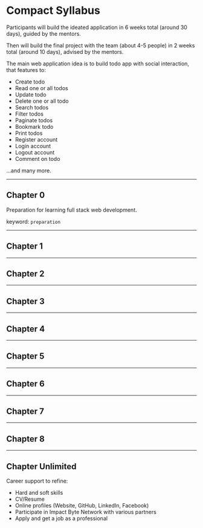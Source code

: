 # Compact Syllabus

Participants will build the ideated application in 6 weeks total (around 30 days), guided by the mentors.

Then will build the final project with the team (about 4-5 people) in 2 weeks total (around 10 days), advised by the mentors.

The main web application idea is to build todo app with social interaction, that features to:

- Create todo
- Read one or all todos
- Update todo
- Delete one or all todo
- Search todos
- Filter todos
- Paginate todos
- Bookmark todo
- Print todos
- Register account
- Login account
- Logout account
- Comment on todo

...and many more.

--------------------------------------------------------------------------------

## Chapter 0

Preparation for learning full stack web development.

keyword: `preparation`

--------------------------------------------------------------------------------

## Chapter 1


--------------------------------------------------------------------------------

## Chapter 2


--------------------------------------------------------------------------------

## Chapter 3


--------------------------------------------------------------------------------

## Chapter 4


--------------------------------------------------------------------------------

## Chapter 5


--------------------------------------------------------------------------------

## Chapter 6



--------------------------------------------------------------------------------

## Chapter 7


--------------------------------------------------------------------------------

## Chapter 8


--------------------------------------------------------------------------------

## Chapter Unlimited

Career support to refine:

- Hard and soft skills
- CV/Resume
- Online profiles (Website, GitHub, LinkedIn, Facebook)
- Participate in Impact Byte Network with various partners
- Apply and get a job as a professional
